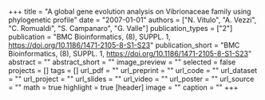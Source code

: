 +++
title = "A global gene evolution analysis on Vibrionaceae family using phylogenetic profile"
date = "2007-01-01"
authors = ["N. Vitulo", "A. Vezzi", "C. Romualdi", "S. Campanaro", "G. Valle"]
publication_types = ["2"]
publication = "BMC Bioinformatics, (8), SUPPL. 1, https://doi.org/10.1186/1471-2105-8-S1-S23"
publication_short = "BMC Bioinformatics, (8), SUPPL. 1, https://doi.org/10.1186/1471-2105-8-S1-S23"
abstract = ""
abstract_short = ""
image_preview = ""
selected = false
projects = []
tags = []
url_pdf = ""
url_preprint = ""
url_code = ""
url_dataset = ""
url_project = ""
url_slides = ""
url_video = ""
url_poster = ""
url_source = ""
math = true
highlight = true
[header]
image = ""
caption = ""
+++

